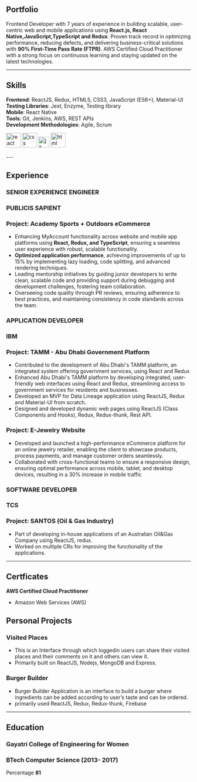 ## Portfolio


Frontend Developer with 7 years of experience in building scalable, user-centric web and mobile applications using **React.js, React Native,JavaScript,TypeScript and Redux**. Proven track record in optimizing performance, reducing defects, and delivering business-critical solutions with **90% First-Time Pass Rate (FTPR)**. AWS Certified Cloud Practitioner with a strong focus on continuous learning and staying updated on the latest technologies.

---

## Skills
**Frontend**: ReactJS, Redux, HTML5, CSS3, JavaScript (ES6+), Material-UI <br/> 
**Testing Libraries**: Jest, Enzyme, Testing library <br/>
**Mobile**: React Native <br/> 
**Tools**: Git, Jenkins, AWS, REST APIs <br/> 
**Development Methodologies**: Agile, Scrum <br/> 
<p align='left'>
  <img src="https://upload.wikimedia.org/wikipedia/commons/thumb/a/a7/React-icon.svg/1280px-React-icon.svg.png" alt="react" width="auto" height="40"/>
  <img src='https://upload.wikimedia.org/wikipedia/commons/thumb/d/d5/CSS3_logo_and_wordmark.svg/1200px-CSS3_logo_and_wordmark.svg.png' alt="css" width="40" height="40">
  <img src='https://upload.wikimedia.org/wikipedia/commons/6/6a/JavaScript-logo.png' height='30' width='auto' alt="js">
  <img src="https://upload.wikimedia.org/wikipedia/commons/thumb/6/61/HTML5_logo_and_wordmark.svg/2048px-HTML5_logo_and_wordmark.svg.png" alt="html" width="40" height="40">
</p> 
---

## Experience

### **SENIOR EXPERIENCE ENGINEER**
### PUBLICIS SAPIENT
### Project: Academy Sports + Outdoors eCommerce
- Enhancing MyAccount functionality across website and mobile app platforms using **React, Redux, and TypeScript**, ensuring a seamless user experience with robust, scalable functionality.
- **Optimized application performance**, achieving improvements of up to 15% by implementing lazy loading, code splitting, and advanced rendering techniques.
- Leading mentorship initiatives by guiding junior developers to write clean, scalable code and providing support during debugging and development challenges, fostering team collaboration.
- Overseeing code quality through PR reviews, ensuring adherence to best practices, and maintaining consistency in code standards across the team.

### **APPLICATION DEVELOPER**
### IBM
### Project: TAMM - Abu Dhabi Government Platform
- Contributed to the development of Abu Dhabi's TAMM platform, an integrated system offering government services, using React and Redux
- Enhanced Abu Dhabi's TAMM platform by developing integrated, user-friendly web interfaces using React and Redux, streamlining access to government services for residents and businesses.
- Developed an MVP for Data Lineage application using ReactJS, Redux and Material-UI from scratch. 
- Designed and developed dynamic web pages using ReactJS (Class Components and Hooks), Redux, Redux-thunk, Rest API.

### Project: E-Jewelry Website
- Developed and launched a high-performance eCommerce platform for an online jewelry retailer, enabling the client to showcase products, process payments, and manage customer orders seamlessly.
- Collaborated with cross-functional teams to ensure a responsive design, ensuring optimal performance across mobile, tablet, and desktop devices, resulting in a 30% increase in mobile traffic


### **SOFTWARE DEVELOPER**
### TCS
### Project: SANTOS (Oil & Gas Industry)
- Part of developing in-house applications of an Australian Oil&Gas Company using ReactJS, redux. 
- Worked on multiple CRs for improving the functionality of the applications.

---
## Certficates
  **AWS Certified Cloud Practitioner**
  - Amazon Web Services (AWS)

## Personal Projects

### Visited Places

- This is an Interface through which loggedin users can share their visited places and their comments on it and others can view it.
- Primarily built on ReactJS, Nodejs, MongoDB and Express.


### Burger Builder

- Burger Builder Application is an interface to build a burger where ingredients can be added according to user’s taste and can be ordered.
- primarily used ReactJS, Redux, Redux-thunk, Firebase


---

## Education

### **Gayatri College of Engineering for Women**
### BTech Computer Science (2013- 2017)
Percentage **81**

